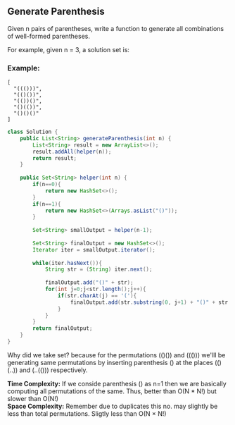 ## Generate Parenthesis

Given n pairs of parentheses, write a function to generate all combinations of well-formed parentheses.

For example, given n = 3, a solution set is:

### Example:
```
[
  "((()))",
  "(()())",
  "(())()",
  "()(())",
  "()()()"
]
```


```java
class Solution {
    public List<String> generateParenthesis(int n) {
        List<String> result = new ArrayList<>();
        result.addAll(helper(n));
        return result;
    }
    
    public Set<String> helper(int n) {
        if(n==0){
            return new HashSet<>();
        }
        if(n==1){
            return new HashSet<>(Arrays.asList("()"));
        }
        
        Set<String> smallOutput = helper(n-1);
        
        Set<String> finalOutput = new HashSet<>();
        Iterator iter = smallOutput.iterator();
        
        while(iter.hasNext()){
            String str = (String) iter.next();
        
            finalOutput.add("()" + str);
            for(int j=0;j<str.length();j++){
                if(str.charAt(j) == '('){
                    finalOutput.add(str.substring(0, j+1) + "()" + str.substring(j+1));
                }
            }
        }
        return finalOutput;
    }
}
```  
Why did we take set? because for the permutations (()()) and ((())) we'lll be generating same permutations by inserting parenthesis () at the places (()(..)) and (..(())) respectively.

**Time Complexity:** If we conside parenthesis () as n=1 then we are basically computing all permutations of the same. Thus, better than O(N * N!) but slower than O(N!)   
**Space Complexity:** Remember due to duplicates this no. may slightly be less than total permutations. Sligtly less than O(N × N!)
